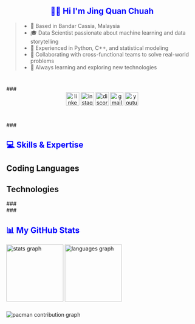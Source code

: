 <h2 align="center" style="color:blue">👋🏻 Hi I'm Jing Quan Chuah</h2>

<blockquote>
    <ul>
        <li>📍 Based in Bandar Cassia, Malaysia</li>
        <li>🎓 Data Scientist passionate about machine learning and data storytelling</li>
        <li>🧠 Experienced in Python, C++, and statistical modeling</li>
        <li>🤝 Collaborating with cross-functional teams to solve real-world problems</li>
        <li>🚀 Always learning and exploring new technologies</li>
    </ul>
</blockquote>

###
</br>
###

<div align="center">
    <img src="https://img.shields.io/static/v1?message=LinkedIn&logo=linkedin&label=&color=0077B5&logoColor=white&labelColor=&style=for-the-badge"
        height="35" alt="linkedin logo" />
    <img src="https://img.shields.io/static/v1?message=Instagram&logo=instagram&label=&color=E4405F&logoColor=white&labelColor=&style=for-the-badge"
        height="35" alt="instagram logo" />
    <img src="https://img.shields.io/static/v1?message=Discord&logo=discord&label=&color=7289DA&logoColor=white&labelColor=&style=for-the-badge"
        height="35" alt="discord logo" />
    <img src="https://img.shields.io/static/v1?message=Gmail&logo=gmail&label=&color=D14836&logoColor=white&labelColor=&style=for-the-badge"
        height="35" alt="gmail logo" />
    <img src="https://img.shields.io/static/v1?message=Youtube&logo=youtube&label=&color=FF0000&logoColor=white&labelColor=&style=for-the-badge"
        height="35" alt="youtube logo" />
</div>

###
</br>
###

<h2 align="left" style="color:blue">💻 Skills & Expertise</h2>
<h2>Coding Languages</h2>
<h2>Technologies</h2>
###
</br>
###

<h2 align="left" style="color:blue">📊 My GitHub Stats</h2>
<div align="left">
  <img src="https://github-readme-stats.vercel.app/api?username=quan1354&hide_title=false&hide_rank=false&show_icons=true&include_all_commits=true&count_private=true&disable_animations=false&theme=dracula&locale=en&hide_border=false" height="150" alt="stats graph"  />
  <img src="https://github-readme-stats.vercel.app/api/top-langs?username=quan1354&locale=en&hide_title=false&layout=compact&card_width=320&langs_count=5&theme=dracula&hide_border=false" height="150" alt="languages graph"  />
</div>

###

<picture>
  <source media="(prefers-color-scheme: dark)" srcset="https://raw.githubusercontent.com/quan1354/quan1354/output/pacman-contribution-graph-dark.svg">
  <source media="(prefers-color-scheme: light)" srcset="https://raw.githubusercontent.com/quan1354/quan1354/output/pacman-contribution-graph.svg">
  <img alt="pacman contribution graph" src="https://raw.githubusercontent.com/quan1354/quan1354/output/pacman-contribution-graph.svg">
</picture>

###
